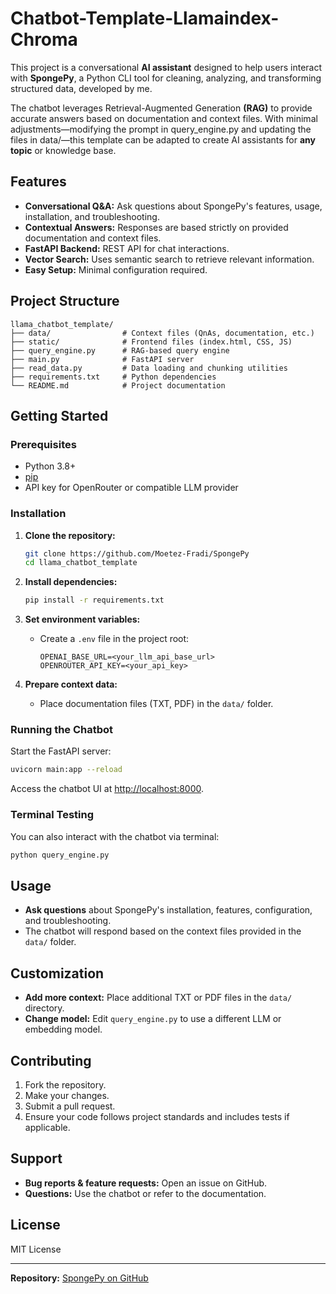 # Chatbot-Template-Llamaindex-Chroma

This project is a conversational **AI assistant** designed to help users interact with **SpongePy**, a Python CLI tool for cleaning, analyzing, and transforming structured data, developed by me.

The chatbot leverages Retrieval-Augmented Generation **(RAG)** to provide accurate answers based on documentation and context files. With minimal adjustments—modifying the prompt in query_engine.py and updating the files in data/—this template can be adapted to create AI assistants for **any topic** or knowledge base.

## Features

- **Conversational Q&A:** Ask questions about SpongePy's features, usage, installation, and troubleshooting.
- **Contextual Answers:** Responses are based strictly on provided documentation and context files.
- **FastAPI Backend:** REST API for chat interactions.
- **Vector Search:** Uses semantic search to retrieve relevant information.
- **Easy Setup:** Minimal configuration required.

## Project Structure

```
llama_chatbot_template/
├── data/                # Context files (QnAs, documentation, etc.)
├── static/              # Frontend files (index.html, CSS, JS)
├── query_engine.py      # RAG-based query engine
├── main.py              # FastAPI server
├── read_data.py         # Data loading and chunking utilities
├── requirements.txt     # Python dependencies
└── README.md            # Project documentation
```

## Getting Started

### Prerequisites

- Python 3.8+
- [pip](https://pip.pypa.io/en/stable/)
- API key for OpenRouter or compatible LLM provider

### Installation

1. **Clone the repository:**
   ```bash
   git clone https://github.com/Moetez-Fradi/SpongePy
   cd llama_chatbot_template
   ```

2. **Install dependencies:**
   ```bash
   pip install -r requirements.txt
   ```

3. **Set environment variables:**
   - Create a `.env` file in the project root:
     ```
     OPENAI_BASE_URL=<your_llm_api_base_url>
     OPENROUTER_API_KEY=<your_api_key>
     ```

4. **Prepare context data:**
   - Place documentation files (TXT, PDF) in the `data/` folder.

### Running the Chatbot

Start the FastAPI server:

```bash
uvicorn main:app --reload
```

Access the chatbot UI at [http://localhost:8000](http://localhost:8000).

### Terminal Testing

You can also interact with the chatbot via terminal:

```bash
python query_engine.py
```

## Usage

- **Ask questions** about SpongePy's installation, features, configuration, and troubleshooting.
- The chatbot will respond based on the context files provided in the `data/` folder.

## Customization

- **Add more context:** Place additional TXT or PDF files in the `data/` directory.
- **Change model:** Edit `query_engine.py` to use a different LLM or embedding model.

## Contributing

1. Fork the repository.
2. Make your changes.
3. Submit a pull request.
4. Ensure your code follows project standards and includes tests if applicable.

## Support

- **Bug reports & feature requests:** Open an issue on GitHub.
- **Questions:** Use the chatbot or refer to the documentation.

## License

MIT License

---

**Repository:** [SpongePy on GitHub](https://github.com/Moetez-Fradi/SpongePy)

